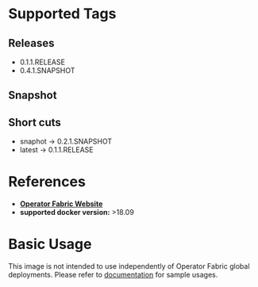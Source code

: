 # Supported Tags
## Releases
* 0.1.1.RELEASE
* 0.4.1.SNAPSHOT
## Snapshot
## Short cuts
* snaphot -> 0.2.1.SNAPSHOT
* latest -> 0.1.1.RELEASE
# References
* **[Operator Fabric Website](https://opfab.github.io/)**
* **supported docker version:**
  \>18.09

# Basic Usage
This image is not intended to use independently of Operator Fabric global deployments. 
Please refer to [documentation](https://opfab.github.io/documentation/) for sample usages.